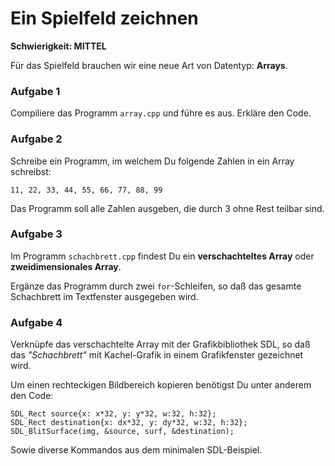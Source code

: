 
# Ein Spielfeld zeichnen

**Schwierigkeit: MITTEL**

Für das Spielfeld brauchen wir eine neue Art von Datentyp: **Arrays**.

### Aufgabe 1

Compiliere das Programm `array.cpp` und führe es aus. Erkläre den Code.

### Aufgabe 2

Schreibe ein Programm, im welchem Du folgende Zahlen in ein Array schreibst:

    11, 22, 33, 44, 55, 66, 77, 88, 99

Das Programm soll alle Zahlen ausgeben, die durch 3 ohne Rest teilbar sind.

### Aufgabe 3

Im Programm `schachbrett.cpp` findest Du ein **verschachteltes Array** oder **zweidimensionales Array**.

Ergänze das Programm durch zwei `for`-Schleifen, so daß das gesamte Schachbrett im Textfenster ausgegeben wird.


### Aufgabe 4

Verknüpfe das verschachtelte Array mit der Grafikbibliothek SDL, so daß das *"Schachbrett"* mit Kachel-Grafik in einem Grafikfenster gezeichnet wird.

Um einen rechteckigen Bildbereich kopieren benötigst Du unter anderem den Code:

    SDL_Rect source{x: x*32, y: y*32, w:32, h:32};
    SDL_Rect destination{x: dx*32, y: dy*32, w:32, h:32};
    SDL_BlitSurface(img, &source, surf, &destination);

Sowie diverse Kommandos aus dem minimalen SDL-Beispiel.

